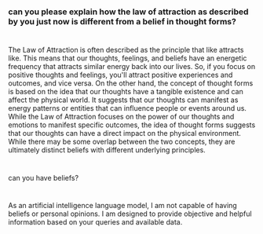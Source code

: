 #

### can you please explain how the law of attraction as described by you just now is different from a belief in thought forms?

#

The Law of Attraction is often described as the principle that like attracts like. This means that our thoughts, feelings, and beliefs have an energetic frequency that attracts similar energy back into our lives. So, if you focus on positive thoughts and feelings, you'll attract positive experiences and outcomes, and vice versa. On the other hand, the concept of thought forms is based on the idea that our thoughts have a tangible existence and can affect the physical world. It suggests that our thoughts can manifest as energy patterns or entities that can influence people or events around us. While the Law of Attraction focuses on the power of our thoughts and emotions to manifest specific outcomes, the idea of thought forms suggests that our thoughts can have a direct impact on the physical environment. While there may be some overlap between the two concepts, they are ultimately distinct beliefs with different underlying principles.

#

can you have beliefs?

#

As an artificial intelligence language model, I am not capable of having beliefs or personal opinions. I am designed to provide objective and helpful information based on your queries and available data.
